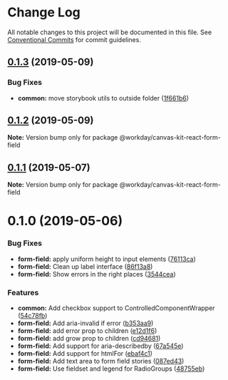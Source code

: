 # Change Log

All notable changes to this project will be documented in this file.
See [Conventional Commits](https://conventionalcommits.org) for commit guidelines.

## [0.1.3](https://ghe.megaleo.com/design/canvas-kit-react/tree/master/modules/canvas-kit-react-input-common/compare/@workday/canvas-kit-react-form-field@0.1.2...@workday/canvas-kit-react-form-field@0.1.3) (2019-05-09)


### Bug Fixes

* **common:** move storybook utils to outside folder ([1f661b6](https://ghe.megaleo.com/design/canvas-kit-react/tree/master/modules/canvas-kit-react-input-common/commits/1f661b6))





## [0.1.2](https://ghe.megaleo.com/design/canvas-kit-react/tree/master/modules/canvas-kit-react-input-common/compare/@workday/canvas-kit-react-form-field@0.1.1...@workday/canvas-kit-react-form-field@0.1.2) (2019-05-09)

**Note:** Version bump only for package @workday/canvas-kit-react-form-field





## [0.1.1](https://ghe.megaleo.com/design/canvas-kit-react/tree/master/modules/canvas-kit-react-input-common/compare/@workday/canvas-kit-react-form-field@0.1.0...@workday/canvas-kit-react-form-field@0.1.1) (2019-05-07)

**Note:** Version bump only for package @workday/canvas-kit-react-form-field





# 0.1.0 (2019-05-06)


### Bug Fixes

* **form-field:** apply uniform height to input elements ([76113ca](https://ghe.megaleo.com/design/canvas-kit-react/tree/master/modules/canvas-kit-react-input-common/commits/76113ca))
* **form-field:** Clean up label interface ([86f13a8](https://ghe.megaleo.com/design/canvas-kit-react/tree/master/modules/canvas-kit-react-input-common/commits/86f13a8))
* **form-field:** Show errors in the right places ([3544cea](https://ghe.megaleo.com/design/canvas-kit-react/tree/master/modules/canvas-kit-react-input-common/commits/3544cea))


### Features

* **common:** Add checkbox support to ControlledComponentWrapper ([54c78fb](https://ghe.megaleo.com/design/canvas-kit-react/tree/master/modules/canvas-kit-react-input-common/commits/54c78fb))
* **form-field:** Add aria-invalid if error ([b353aa9](https://ghe.megaleo.com/design/canvas-kit-react/tree/master/modules/canvas-kit-react-input-common/commits/b353aa9))
* **form-field:** add error prop to children ([e12d1f6](https://ghe.megaleo.com/design/canvas-kit-react/tree/master/modules/canvas-kit-react-input-common/commits/e12d1f6))
* **form-field:** add grow prop to children ([cd94681](https://ghe.megaleo.com/design/canvas-kit-react/tree/master/modules/canvas-kit-react-input-common/commits/cd94681))
* **form-field:** Add support for aria-describedby ([67a545e](https://ghe.megaleo.com/design/canvas-kit-react/tree/master/modules/canvas-kit-react-input-common/commits/67a545e))
* **form-field:** Add support for htmlFor ([ebaf4c1](https://ghe.megaleo.com/design/canvas-kit-react/tree/master/modules/canvas-kit-react-input-common/commits/ebaf4c1))
* **form-field:** Add text area to form field stories ([087ed43](https://ghe.megaleo.com/design/canvas-kit-react/tree/master/modules/canvas-kit-react-input-common/commits/087ed43))
* **form-field:** Use fieldset and legend for RadioGroups ([48755eb](https://ghe.megaleo.com/design/canvas-kit-react/tree/master/modules/canvas-kit-react-input-common/commits/48755eb))

